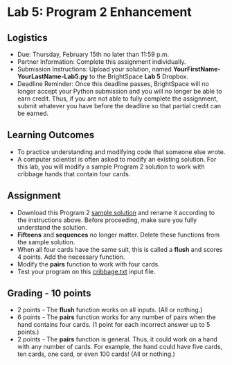 # Lab 5: Program 2 Enhancement

## Logistics

* Due: Thursday, February 15th no later than 11:59 p.m.
* Partner Information: Complete this assignment individually.
* Submission Instructions: Upload your solution, named **YourFirstName-YourLastName-Lab5.py** to the BrightSpace **Lab 5** Dropbox.
* Deadline Reminder: Once this deadline passes, BrightSpace will no longer accept your Python submission and you will no longer be able to earn credit. Thus, if you are not able to fully complete the assignment, submit whatever you have before the deadline so that partial credit can be earned.

## Learning Outcomes

* To practice understanding and modifying code that someone else wrote.
* A computer scientist is often asked to modify an existing solution. For this lab, you will modify a sample Program 2 solution to work with cribbage hands that contain four cards.

## Assignment

* Download this Program 2 [sample solution][1] and rename it according to the instructions above. Before proceeding, make sure you fully understand the solution.
* **Fifteens** and **sequences** no longer matter. Delete these functions from the sample solution.
* When all four cards have the same suit, this is called a **flush** and scores 4 points. Add the necessary function.
* Modify the **pairs** function to work with four cards.
* Test your program on this [cribbage.txt][2] input file.

## Grading - 10 points
* 2 points - The **flush** function works on all inputs. (All or nothing.)
* 6 points - The **pairs** function works for any number of pairs when the hand contains four cards. (1 point for each incorrect answer up to 5 points.)
* 2 points - The **pairs** function is general. Thus, it could work on a hand with any number of cards. For example, the hand could have five cards, ten cards, one card, or even 100 cards! (All or nothing.)

[1]: https://www.cs.montana.edu/paxton/classes/csci127/inlabs/lab5/cribbage.py
[2]: https://www.cs.montana.edu/paxton/classes/csci127/inlabs/lab5/cribbage.txt
